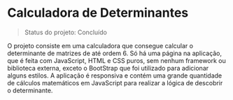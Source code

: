 # Calculadora de Determinantes

> Status do projeto: Concluído

O projeto consiste em uma calculadora que consegue calcular o determinante de matrizes de até ordem 6. Só há uma página na aplicação, que é feita com JavaScript, HTML e CSS puros, sem nenhum framework ou biblioteca externa, exceto o BootStrap que foi utilizado para adicionar alguns estilos. A aplicação é responsiva e contém uma grande quantidade de cálculos matemáticos em JavaScript para realizar a lógica de descobrir o determinante.
